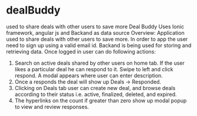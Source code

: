 # dealBuddy
used to share deals with other users to save more
Deal Buddy 
Uses Ionic framework, angular js and Backand as data source
Overview:  Application used to share deals with other users to save more.  In order to app the user need to sign up using a valid email id. Backand is being used for storing and retrieving data.
Once logged in user can do following actions:
1.	Search on active deals shared by other users on home tab. If the user likes a particular deal he can respond to it. Swipe to left and click respond. A modal appears where user can enter description.
2.	Once a responds the deal will show up Deals -> Responded.
3.	Clicking on Deals tab user can create new deal, and browse deals according to their status i.e. active, finalized, deleted, and expired.
4.	The hyperlinks on the count if greater than zero  show up modal popup to view and review responses.
 

 

